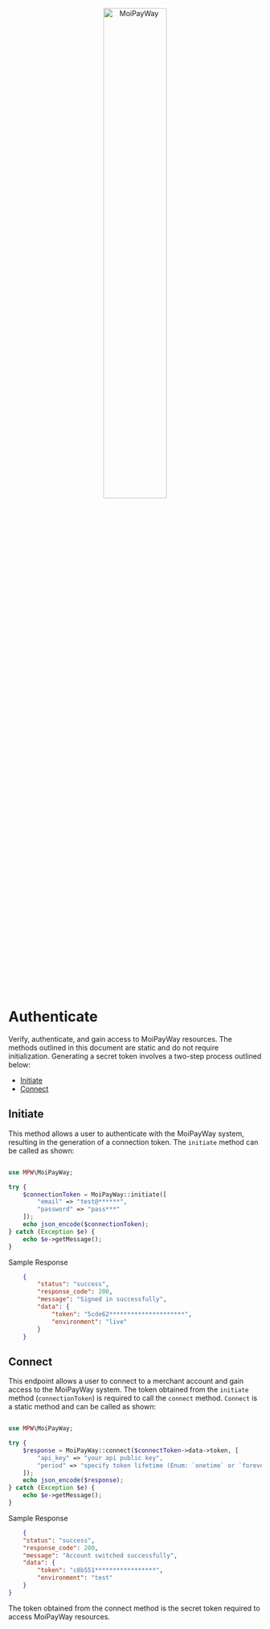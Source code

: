 <p align="center">
    <img title="MoiPayWay" src="https://moipayway.com/wp-content/uploads/2023/04/moipayway.png" width="50%"/>
</p>

<h1>Authenticate</h1>

Verify, authenticate, and gain access to MoiPayWay resources. The methods outlined in this document are static and do not require initialization. Generating a secret token involves a two-step process outlined below:

- [Initiate](#initiate)
- [Connect](#connect)

## Initiate

This method allows a user to authenticate with the MoiPayWay system, resulting in the generation of a connection token. The `initiate` method can be called as shown:

```php

use MPW\MoiPayWay;

try {
    $connectionToken = MoiPayWay::initiate([
        "email" => "test@******",
        "password" => "pass***"
    ]);
    echo json_encode($connectionToken);
} catch (Exception $e) {
    echo $e->getMessage();
}


```

Sample Response

```json
    {
        "status": "success",
        "response_code": 200,
        "message": "Signed in successfully",
        "data": {
            "token": "5cde62*********************",
            "environment": "live"
        }
    }
```

## Connect

This endpoint allows a user to connect to a merchant account and gain access to the MoiPayWay system. The token obtained from the `initiate` method (`connectionToken`) is required to call the `connect` method. `Connect` is a static method and can be called as shown:

```php

use MPW\MoiPayWay;

try {
    $response = MoiPayWay::connect($connectToken->data->token, [
        "api_key" => "your api public key",
        "period" => "specify token lifetime (Enum: `onetime` or `forever`)"
    ]);
    echo json_encode($response);
} catch (Exception $e) {
    echo $e->getMessage();
}

```

Sample Response

```json
    {
    "status": "success",
    "response_code": 200,
    "message": "Account switched successfully",
    "data": {
        "token": "c8b551*****************",
        "environment": "test"
    }
}
```

The token obtained from the connect method is the secret token required to access MoiPayWay resources.


